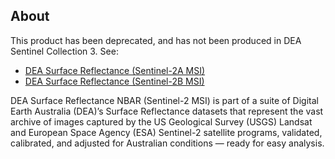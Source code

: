 ## About

This product has been deprecated, and has not been produced in DEA Sentinel Collection 3. See: 
* [DEA Surface Reflectance (Sentinel-2A MSI)](/data/product/dea-surface-reflectance-sentinel-2a-msi/) 
* [DEA Surface Reflectance (Sentinel-2B MSI)](/data/product/dea-surface-reflectance-sentinel-2b-msi/)

DEA Surface Reflectance NBAR (Sentinel-2 MSI) is part of a suite of Digital Earth Australia (DEA)’s Surface Reflectance datasets that represent the vast archive of images captured by the US Geological Survey (USGS) Landsat and European Space Agency (ESA) Sentinel-2 satellite programs, validated, calibrated, and adjusted for Australian conditions — ready for easy analysis.

